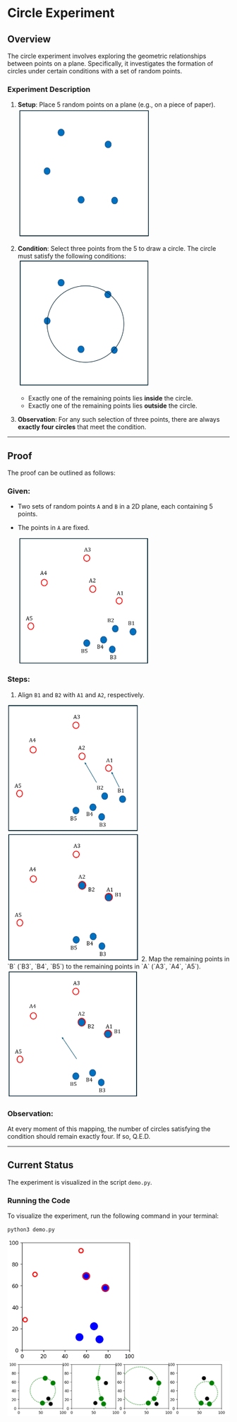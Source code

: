 # Circle Experiment

## Overview

The circle experiment involves exploring the geometric relationships between points on a plane. Specifically, it investigates the formation of circles under certain conditions with a set of random points.

### Experiment Description

1. **Setup**: Place 5 random points on a plane (e.g., on a piece of paper).  
   <img src="images/demo1.png" style="width:300px; height:auto;" />  


2. **Condition**: Select three points from the 5 to draw a circle. The circle must satisfy the following conditions:  
    <img src="images/demo2.png"  style="width:300px; height:auto;" />
   - Exactly one of the remaining points lies **inside** the circle.  
   - Exactly one of the remaining points lies **outside** the circle.  


3. **Observation**: For any such selection of three points, there are always **exactly four circles** that meet the condition.

---

## Proof

The proof can be outlined as follows:

### Given:
- Two sets of random points `A` and `B` in a 2D plane, each containing 5 points.  
- The points in `A` are fixed.

    <img src="images/Step0.png" style="width:300px; height:auto;" />

### Steps:
1. Align `B1` and `B2` with `A1` and `A2`, respectively.
<img src="images/Step1.png" style="width:300px; height:auto;" />
<img src="images/Step2.png" style="width:300px; height:auto;" />
2. Map the remaining points in `B` (`B3`, `B4`, `B5`) to the remaining points in `A` (`A3`, `A4`, `A5`).
<img src="images/Step3.png" style="width:300px; height:auto;" />

### Observation:
At every moment of this mapping, the number of circles satisfying the condition should remain exactly four. If so, Q.E.D.

---

## Current Status

The experiment is visualized in the script `demo.py`.

### Running the Code

To visualize the experiment, run the following command in your terminal:  
```bash
python3 demo.py
```
<img src="images/demo3.png" style="width:300px; height:auto;" />
<img src="images/demo4.png" style="width:600px; height:auto;" />